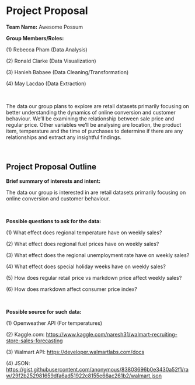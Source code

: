 # Project Proposal

**Team Name:** Awesome Possum

**Group Members/Roles:**

(1) Rebecca Pham (Data Analysis)

(2) Ronald Clarke (Data Visualization)

(3) Hanieh Babaee (Data Cleaning/Transformation) 

(4) May Lacdao (Data Extraction)

<br />
    
The data our group plans to explore are retail datasets primarily focusing on better understanding the dynamics of online conversion and customer behaviour. 
We’ll be examining the relationship between sale price and regular price. Other variables we’ll be analysing are location, the product item, temperature and the time of 
purchases to determine if there are any relationships and extract any insightful findings.

<br />

## Project Proposal Outline

**Brief summary of interests and intent:**

The data our group is interested in are retail datasets primarily focusing on online conversion and customer behaviour.

<br />

**Possible questions to ask for the data:**

(1) What effect does regional temperature have on weekly sales?

(2) What effect does regional fuel prices have on weekly sales?

(3) What effect does the regional unemployment rate have on weekly sales?

(4) What effect does special holiday weeks have on weekly sales?

(5) How does regular retail price vs markdown price affect weekly sales?

(6) How does markdown affect consumer price index?

<br />

**Possible source for such data:**

(1) Openweather API (For temperatures) 

(2) Kaggle.com: https://www.kaggle.com/naresh31/walmart-recruiting-store-sales-forecasting

(3) Walmart API: https://developer.walmartlabs.com/docs

(4) JSON: https://gist.githubusercontent.com/anonymous/83803696b0e3430a52f1/raw/29f2b252981659dfa6ad51922c8155e66ac261b2/walmart.json
